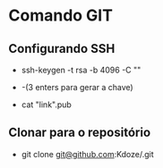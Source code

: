 # Comando GIT

## Configurando SSH


- ssh-keygen -t rsa -b 4096 -C "<Email github>"

- -(3 enters para gerar a chave)

- cat "link".pub

## Clonar para o repositório

- git clone git@github.com:Kdoze/.git